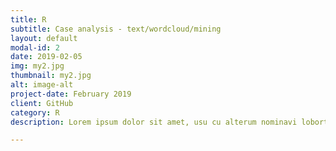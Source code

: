 ```yaml
---
title: R
subtitle: Case analysis - text/wordcloud/mining
layout: default
modal-id: 2
date: 2019-02-05
img: my2.jpg
thumbnail: my2.jpg
alt: image-alt
project-date: February 2019
client: GitHub
category: R
description: Lorem ipsum dolor sit amet, usu cu alterum nominavi lobortis. At duo novum diceret. Tantas apeirian vix et, usu sanctus postulant inciderint ut, populo diceret necessitatibus in vim. Cu eum dicam feugiat noluisse.

---
```


